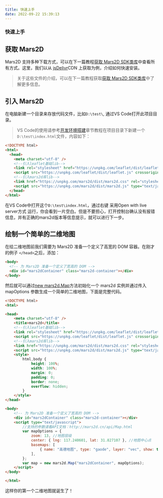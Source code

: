 ```yaml
---
title: 快速上手
date: 2022-09-22 15:39:13
---
```



<h3> 快速上手 </h3>

## 获取 Mars2D
Mars2D 支持多种下载方式，可以在下一篇教程[获取 Mars2D SDK类库]()中查看所有方式。这里，我们以从 [jsDelivr](https://www.jsdelivr.com/package/npm/mars2d)CDN 上获取为例，介绍如何快速安装。
> 关于这些文件的介绍，可以在下一篇教程获取[获取 Mars2D SDK类库]()中了解更多信息。

## 引入 Mars2D
在电脑新建一个目录来存放代码文件，比如`D:\test\`, 通过VS Code打开此项目目录。
> VS Code的使用请参考[开发环境搭建]()章节教程在项目目录下新建一个`D:\test\index.html`文件，内容如下：

``` html
<!DOCTYPE html>
<html>
  <head>
    <meta charset="utf-8" />  
    <!--引入leaflet基础lib-->
    <link rel="stylesheet" href="https://unpkg.com/leaflet/dist/leaflet.css" crossorigin="" />
    <script src="https://unpkg.com/leaflet/dist/leaflet.js" crossorigin=""></script> 
    <!--引入mars2d库lib-->
    <link href="https://unpkg.com/mars2d/dist/mars2d.css" rel="stylesheet" type="text/css" />
    <script src="https://unpkg.com/mars2d/dist/mars2d.js" type="text/javascript"></script> 
  </head>
</html>
```
在VS Code中打开这个`D:\test\index.html`，通过右键 采用Open with live server方式 运行，你会看到一片空白。但是不要担心，打开控制台确认没有报错信息，并有正确的mars2d版本等信息提示，就可以进行下一步。

## 绘制一个简单的二维地图
在绘二维地图前我们需要为 Mars2D 准备一个定义了高宽的 DOM 容器。在刚才的例子 `</head>`之后，添加：
``` html
<body>
  <!-- 为 Mars2D 准备一个定义了宽高的 DOM -->
  <div id="mars2dContainer" class="mars2d-container"></div> 
</body>
```
然后就可以通过[new mars2d.Map](http://mars2d.cn/api/Map.html)方法初始化一个 mars2d 实例并通过传入 mapOptions 参数生成一个简单的二维地图，下面是完整代码。
``` html
<!DOCTYPE html>
<html>

<head>
    <meta charset="utf-8" />
    <title>mars2d</title>
    <!--引入leaflet基础lib-->
    <link rel="stylesheet" href="https://unpkg.com/leaflet/dist/leaflet.css" crossorigin="" />
    <script src="https://unpkg.com/leaflet/dist/leaflet.js" crossorigin=""></script>
    <!--引入mars2d库lib-->
    <link href="https://unpkg.com/mars2d/dist/mars2d.css" rel="stylesheet" type="text/css" />
    <script src="https://unpkg.com/mars2d/dist/mars2d.js" type="text/javascript"></script>
    <style>
        html,body {
            height: 100%;
            width: 100%;
            margin: 0;
            padding: 0;
            border: none;
            overflow: hidden;
        }
    </style>
</head>

<body>
    <!-- 为 Mars2D 准备一个定义了宽高的 DOM -->
    <div id="mars2dContainer" class="mars2d-container"></div>
    <script type="text/javascript">
        //支持的参数请看API文档：http://mars2d.cn/api/Map.html
        var mapOptions = {
            zoom: 13, //地图层级
            center: { lng: 117.240601, lat: 31.827107 }, //地图中心点
            basemaps: [
                { name: "高德地图", type: "gaode", layer: "vec", show: true }, //底图
            ],
        };
        var map = new mars2d.Map("mars2dContainer", mapOptions);
    </script>
</body>

</html>

```
这样你的第一个二维地图就诞生了！